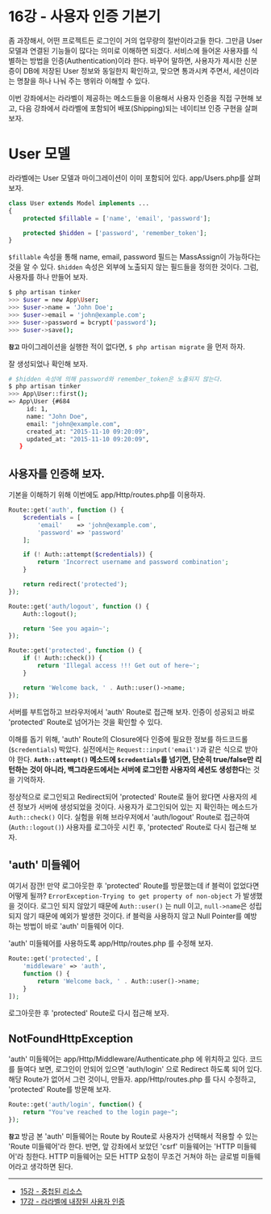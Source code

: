 # 16강 - 사용자 인증 기본기

좀 과장해서, 어떤 프로젝트든 로그인이 거의 업무량의 절반이라고들 한다. 그만큼 User 모델과 연결된 기능들이 많다는 의미로 이해하면 되겠다. 서비스에 들어온 사용자를 식별하는 방법을 인증(Authentication)이라 한다. 바꾸어 말하면, 사용자가 제시한 신분증이 DB에 저장된 User 정보와 동일한지 확인하고, 맞으면 통과시켜 주면서, 세션이라는 명찰을 하나 나눠 주는 행위라 이해할 수 있다. 

이번 강좌에서는 라라벨이 제공하는 메소드들을 이용해서 사용자 인증을 직접 구현해 보고, 다음 강좌에서 라라벨에 포함되어 배포(Shipping)되는 네이티브 인증 구현을 살펴보자.
 
# User 모델

라라벨에는 User 모델과 마이그레이션이 이미 포함되어 있다. app/Users.php를 살펴보자.
 
```php
class User extends Model implements ...
{
    protected $fillable = ['name', 'email', 'password'];

    protected $hidden = ['password', 'remember_token'];
}
```

`$fillable` 속성을 통해 name, email, password 필드는 MassAssign이 가능하다는 것을 알 수 있다. `$hidden` 속성은 외부에 노출되지 않는 필드들을 정의한 것이다. 그럼, 사용자를 하나 만들어 보자.

```bash
$ php artisan tinker
>>> $user = new App\User;
>>> $user->name = 'John Doe';
>>> $user->email = 'john@example.com';
>>> $user->password = bcrypt('password');
>>> $user->save();
```

**`참고`** 마이그레이션을 실행한 적이 없다면, `$ php artisan migrate` 을 먼저 하자.

잘 생성되었나 확인해 보자.

```bash
# $hidden 속성에 의해 password와 remember_token은 노출되지 않는다.
$ php artisan tinker
>>> App\User::first();
=> App\User {#684
     id: 1,
     name: "John Doe",
     email: "john@example.com",
     created_at: "2015-11-10 09:20:09",
     updated_at: "2015-11-10 09:20:09",
   }
```

## 사용자를 인증해 보자.

기본을 이해하기 위해 이번에도 app/Http/routes.php를 이용하자.

```php
Route::get('auth', function () {
    $credentials = [
        'email'    => 'john@example.com',
        'password' => 'password'
    ];

    if (! Auth::attempt($credentials)) {
        return 'Incorrect username and password combination';
    }

    return redirect('protected');
});

Route::get('auth/logout', function () {
    Auth::logout();

    return 'See you again~';
});

Route::get('protected', function () {
    if (! Auth::check()) {
        return 'Illegal access !!! Get out of here~';
    }

    return 'Welcome back, ' . Auth::user()->name;
});
```

서버를 부트업하고 브라우저에서 'auth' Route로 접근해 보자. 인증이 성공되고 바로 'protected' Route로 넘어가는 것을 확인할 수 있다. 

이해를 돕기 위해, 'auth' Route의 Closure에다 인증에 필요한 정보를 하드코드롤(`$credentials`) 박았다. 실전에서는 `Request::input('email')`과 같은 식으로 받아야 한다. **`Auth::attempt()` 메소드에 `$credentials`를 넘기면, 단순히 true/false만 리턴하는 것이 아니라, 백그라운드에서는 서버에 로그인한 사용자의 세션도 생성한다**는 것을 기억하자.

정상적으로 로그인되고 Redirect되어 'protected' Route로 들어 왔다면 사용자의 세션 정보가 서버에 생성되었을 것이다. 사용자가 로그인되어 있는 지 확인하는 메소드가 `Auth::check()` 이다. 실험을 위해 브라우저에서 'auth/logout' Route로 접근하여 (`Auth::logout()`) 사용자를 로그아웃 시킨 후, 'protected' Route로 다시 접근해 보자.
 
## 'auth' 미들웨어 

여기서 잠깐! 만약 로그아웃한 후 'protected' Route를 방문했는데 if 블럭이 없었다면 어떻게 될까? `ErrorException-Trying to get property of non-object` 가 발생했을 것이다. 로그인 되지 않았기 때문에 `Auth::user()` 는 null 이고, `null->name`은 성립되지 않기 때문에 예외가 발생한 것이다. if 블럭을 사용하지 않고 Null Pointer를 예방하는 방법이 바로 'auth' 미들웨어 이다.

'auth' 미들웨어를 사용하도록 app/Http/routes.php 를 수정해 보자.
 
```php
Route::get('protected', [
    'middleware' => 'auth',
    function () {
        return 'Welcome back, ' . Auth::user()->name;
    }
]);
```
 
로그아웃한 후 'protected' Route로 다시 접근해 보자.

## NotFoundHttpException

'auth' 미들웨어는 app/Http/Middleware/Authenticate.php 에 위치하고 있다. 코드를 들여다 보면, 로그인이 안되어 있으면 'auth/login' 으로 Redirect 하도록 되어 있다. 해당 Route가 없어서 그런 것이니, 만들자. app/Http/routes.php 를 다시 수정하고, 'protected' Route를 방문해 보자.

```php
Route::get('auth/login', function() {
    return "You've reached to the login page~";
});
```

**`참고`** 방금 본 'auth' 미들웨어는 Route by Route로 사용자가 선택해서 적용할 수 있는 'Route 미들웨어'라 한다. 반면, 앞 강좌에서 보았던 'csrf' 미들웨어는 'HTTP 미들웨어'라 칭한다. HTTP 미들웨어는 모든 HTTP 요청이 무조건 거쳐야 하는 글로벌 미들웨어라고 생각하면 된다.

---

- [15강 - 중첩된 리소스](https://github.com/appkr/l5essential/blob/master/docs/15-nested-resources.md)
- [17강 - 라라벨에 내장된 사용자 인증](https://github.com/appkr/l5essential/blob/master/docs/17-authentication-201.md)